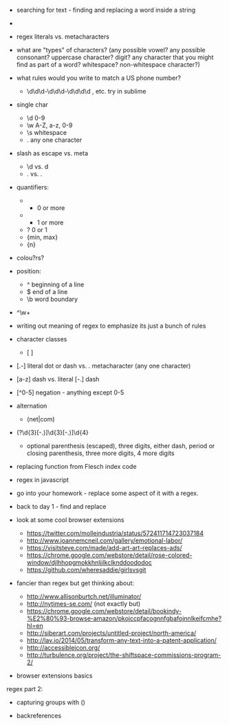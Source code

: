 - searching for text - finding and replacing a word inside a string
- 

- regex literals vs. metacharacters

- what are "types" of characters? (any possible vowel? any possible consonant? uppercase character? digit? any character that you might find as part of a word? whitespace? non-whitespace character?)

- what rules would you write to match a US phone number?
  - \d\d\d-\d\d\d-\d\d\d\d , etc. try in sublime

- single char
  - \d   0-9
  - \w   A-Z, a-z, 0-9
  - \s   whitespace
  - .    any one character

- slash as escape vs. meta
  - \d vs. d
  - . vs. \.

- quantifiers:
  - *   0 or more
  - +   1 or more
  - ?   0 or 1
  - {min, max} 
  - {n}

- colou?rs?

- position:
  - ^   beginning of a line
  - $   end of a line
  - \b  word boundary

- ^\w+

- writing out meaning of regex to emphasize its just a bunch of rules

- character classes
  - [ ]

- [.-] literal dot or dash vs. . metacharacter (any one character)
- [a-z] dash vs. literal [-.] dash
- [^0-5] negation - anything except 0-5

- alternation
  - (net|com)

- \(?\d{3}[-.)]\d{3}[-.)]\d{4}
  - optional parenthesis (escaped), three digits, either dash, period or closing parenthesis, three more digits, 4 more digits

- replacing function from Flesch index code

- regex in javascript

- go into your homework - replace some aspect of it with a regex.

- back to day 1 - find and replace

- look at some cool browser extensions
  - https://twitter.com/molleindustria/status/572411714723037184
  - http://www.joannemcneil.com/gallery/emotional-labor/
  - https://visitsteve.com/made/add-art-art-replaces-ads/
  - https://chrome.google.com/webstore/detail/rose-colored-window/djlhhopgmokkhnljjlkclknddoododoc
  - https://github.com/wheresaddie/girlsvsgit

- fancier than regex but get thinking about:
  - http://www.allisonburtch.net/illuminator/
  - http://nytimes-se.com/ (not exactly but)
  - https://chrome.google.com/webstore/detail/bookindy-%E2%80%93-browse-amazon/pkojccpfacognnfgbafojnnlkeifcmhe?hl=en
  - http://siberart.com/projects/untitled-project/north-america/
  - http://lav.io/2014/05/transform-any-text-into-a-patent-application/
  - http://accessibleicon.org/
  - http://turbulence.org/project/the-shiftspace-commissions-program-2/



- browser extensions basics

regex part 2:

- capturing groups with ()

- backreferences
